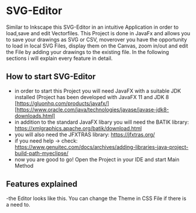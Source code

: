 # SVG-Editor
Similar to Inkscape this SVG-Editor in an intuitive Application in order to load,save and edit Vectorfiles. This Project is done in JavaFx and allows you to save your drawings as SVG or CSV, moverover you have the opportunity to load in local SVG Files, display them on the Canvas, zoom in/out and edit the File by adding your drawings to the existing file. In the following sections i will explain every feature in detail.

## How to start SVG-Editor
- in order to start this Project you will need JavaFX with a suitable JDK installed (Project has been developed with JavaFX 11 and JDK 8 [https://gluonhq.com/products/javafx/] [https://www.oracle.com/java/technologies/javase/javase-jdk8-downloads.html]
- in addition to the standard JavaFX libary you will need the BATIK library: https://xmlgraphics.apache.org/batik/download.html
- you will also need the JFXTRAS library: https://jfxtras.org/
- if you need help -> check: https://www.genuitec.com/docs/archives/adding-libraries-java-project-build-path-myeclipse/
- now you are good to go! Open the Project in your IDE and start Main Method

## Features explained
-the Editor looks like this. You can change the Theme in CSS File if there is a need to.
